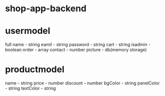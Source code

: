# shop-app-backend

# usermodel
full name - string 
eamil - string
password - string
cart - string
isadmin - boolean
order - array
contact - number
picture - db(memory storage)

# productmodel

name - string
price - number
discount - number
bgColor - string
panelColor - string
textColor - string